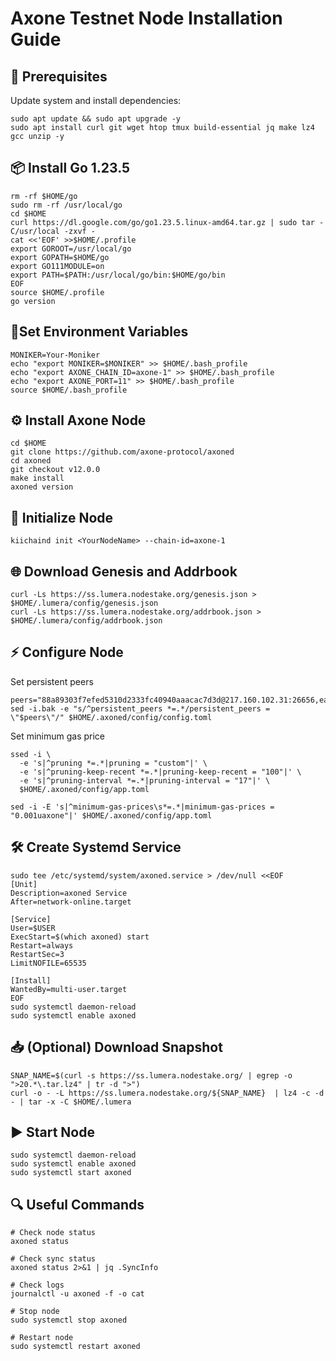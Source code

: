 
# Axone Testnet Node Installation Guide

## 🔧 Prerequisites
Update system and install dependencies:
```
sudo apt update && sudo apt upgrade -y
sudo apt install curl git wget htop tmux build-essential jq make lz4 gcc unzip -y
```
## 📦 Install Go 1.23.5
```
rm -rf $HOME/go
sudo rm -rf /usr/local/go
cd $HOME
curl https://dl.google.com/go/go1.23.5.linux-amd64.tar.gz | sudo tar -C/usr/local -zxvf -
cat <<'EOF' >>$HOME/.profile
export GOROOT=/usr/local/go
export GOPATH=$HOME/go
export GO111MODULE=on
export PATH=$PATH:/usr/local/go/bin:$HOME/go/bin
EOF
source $HOME/.profile
go version
```
## 📌Set Environment Variables
```
MONIKER=Your-Moniker
echo "export MONIKER=$MONIKER" >> $HOME/.bash_profile
echo "export AXONE_CHAIN_ID=axone-1" >> $HOME/.bash_profile
echo "export AXONE_PORT=11" >> $HOME/.bash_profile
source $HOME/.bash_profile
```
## ⚙️ Install Axone Node
```
cd $HOME
git clone https://github.com/axone-protocol/axoned
cd axoned
git checkout v12.0.0
make install
axoned version
```
## 🚀 Initialize Node
```
kiichaind init <YourNodeName> --chain-id=axone-1
```
## 🌐 Download Genesis and Addrbook
```
curl -Ls https://ss.lumera.nodestake.org/genesis.json > $HOME/.lumera/config/genesis.json 
curl -Ls https://ss.lumera.nodestake.org/addrbook.json > $HOME/.lumera/config/addrbook.json
```
## ⚡ Configure Node
Set persistent peers  
```
peers="88a89303f7efed5310d2333fc40940aaacac7d3d@217.160.102.31:26656,ea1d3b5b70ac85d553a645561fbfd95577afee4c@148.113.153.62:26656,b356ae3dbfc97a21a89db0d58fdf00c7158d4d85@142.132.131.184:26656,9b372f7335ae09b38080c4d09106821757f8f7e2@65.21.32.216:26656,46f9edbbce02f0e6cf8aac82f65fe7aedecf3abd@51.159.96.236:36656"
sed -i.bak -e "s/^persistent_peers *=.*/persistent_peers = \"$peers\"/" $HOME/.axoned/config/config.toml
```
Set minimum gas price
```
ssed -i \
  -e 's|^pruning *=.*|pruning = "custom"|' \
  -e 's|^pruning-keep-recent *=.*|pruning-keep-recent = "100"|' \
  -e 's|^pruning-interval *=.*|pruning-interval = "17"|' \
  $HOME/.axoned/config/app.toml

sed -i -E 's|^minimum-gas-prices\s*=.*|minimum-gas-prices = "0.001uaxone"|' $HOME/.axoned/config/app.toml
```
## 🛠️ Create Systemd Service
```
sudo tee /etc/systemd/system/axoned.service > /dev/null <<EOF
[Unit]
Description=axoned Service
After=network-online.target

[Service]
User=$USER
ExecStart=$(which axoned) start
Restart=always
RestartSec=3
LimitNOFILE=65535

[Install]
WantedBy=multi-user.target
EOF
sudo systemctl daemon-reload
sudo systemctl enable axoned
```
## 📥 (Optional) Download Snapshot
```
SNAP_NAME=$(curl -s https://ss.lumera.nodestake.org/ | egrep -o ">20.*\.tar.lz4" | tr -d ">")
curl -o - -L https://ss.lumera.nodestake.org/${SNAP_NAME}  | lz4 -c -d - | tar -x -C $HOME/.lumera
```
## ▶️ Start Node
```
sudo systemctl daemon-reload
sudo systemctl enable axoned
sudo systemctl start axoned
```
## 🔍 Useful Commands
```
# Check node status
axoned status

# Check sync status
axoned status 2>&1 | jq .SyncInfo

# Check logs
journalctl -u axoned -f -o cat

# Stop node
sudo systemctl stop axoned

# Restart node
sudo systemctl restart axoned
```

